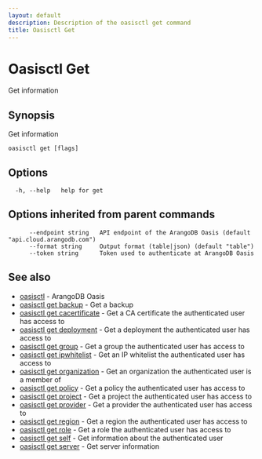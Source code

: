 ```yaml
---
layout: default
description: Description of the oasisctl get command
title: Oasisctl Get
---
```

# Oasisctl Get

Get information

## Synopsis

Get information

```
oasisctl get [flags]
```

## Options

```
  -h, --help   help for get
```

## Options inherited from parent commands

```
      --endpoint string   API endpoint of the ArangoDB Oasis (default "api.cloud.arangodb.com")
      --format string     Output format (table|json) (default "table")
      --token string      Token used to authenticate at ArangoDB Oasis
```

## See also

* [oasisctl](oasisctl.md)	 - ArangoDB Oasis
* [oasisctl get backup](oasisctl_get_backup.md)	 - Get a backup
* [oasisctl get cacertificate](oasisctl_get_cacertificate.md)	 - Get a CA certificate the authenticated user has access to
* [oasisctl get deployment](oasisctl_get_deployment.md)	 - Get a deployment the authenticated user has access to
* [oasisctl get group](oasisctl_get_group.md)	 - Get a group the authenticated user has access to
* [oasisctl get ipwhitelist](oasisctl_get_ipwhitelist.md)	 - Get an IP whitelist the authenticated user has access to
* [oasisctl get organization](oasisctl_get_organization.md)	 - Get an organization the authenticated user is a member of
* [oasisctl get policy](oasisctl_get_policy.md)	 - Get a policy the authenticated user has access to
* [oasisctl get project](oasisctl_get_project.md)	 - Get a project the authenticated user has access to
* [oasisctl get provider](oasisctl_get_provider.md)	 - Get a provider the authenticated user has access to
* [oasisctl get region](oasisctl_get_region.md)	 - Get a region the authenticated user has access to
* [oasisctl get role](oasisctl_get_role.md)	 - Get a role the authenticated user has access to
* [oasisctl get self](oasisctl_get_self.md)	 - Get information about the authenticated user
* [oasisctl get server](oasisctl_get_server.md)	 - Get server information

